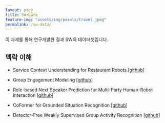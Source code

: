 ```yaml
---
layout: page
title: SW+Data
feature-img: "assets/img/pexels/travel.jpeg"
permalink: /sw-data/
---
```


이 과제를 통해 연구개발한 결과 SW와 데이터셋입니다.

## 맥락 이해

- Service Context Understanding for Restaurant Robots [[github](https://github.com/aai4r/aai4r-ServiceContextUnderstanding)]

- Group Engagement Modeling [[github](https://github.com/aai4r/engagement_modeling)]

- Role-based Next Speaker Prediction for Multi-Party Human-Robot Interaction [[github](https://github.com/aai4r/graph-role-nsp)]

- CoFormer for Grounded Situation Recognition [[github](https://github.com/jhcho99/CoFormer)]

- Detector-Free Weakly Supervised Group Activity Recognition [[github](https://github.com/dk-kim/DFWSGAR)]

